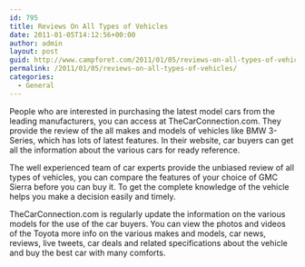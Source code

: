 ```yaml
---
id: 795
title: Reviews On All Types of Vehicles
date: 2011-01-05T14:12:56+00:00
author: admin
layout: post
guid: http://www.campforet.com/2011/01/05/reviews-on-all-types-of-vehicles/
permalink: /2011/01/05/reviews-on-all-types-of-vehicles/
categories:
  - General
---
```

People who are interested in purchasing the latest model cars from the leading manufacturers, you can access at TheCarConnection.com. They provide the review of the all makes and models of vehicles like BMW 3-Series, which has lots of latest features. In their website, car buyers can get all the information about the various cars for ready reference. 

The well experienced team of car experts provide the unbiased review of all types of vehicles, you can compare the features of your choice of GMC Sierra before you can buy it. To get the complete knowledge of the vehicle helps you make a decision easily and timely.

TheCarConnection.com is regularly update the information on the various models for the use of the car buyers. You can view the photos and videos of the Toyota more info on the various makes and models, car news, reviews, live tweets, car deals and related specifications about the vehicle and buy the best car with many comforts.